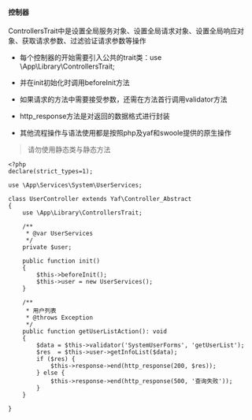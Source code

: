 #### 控制器

ControllersTrait中是设置全局服务对象、设置全局请求对象、设置全局响应对象、获取请求参数、过滤验证请求参数等操作

 * 每个控制器的开始需要引入公共的trait类：use \App\Library\ControllersTrait;
 
 * 并在init初始化时调用beforeInit方法
 
 * 如果请求的方法中需要接受参数，还需在方法首行调用validator方法
 
 * http_response方法是对返回的数据格式进行封装
 
 * 其他流程操作与语法使用都是按照php及yaf和swoole提供的原生操作
 
 > 请勿使用静态类与静态方法

```
<?php
declare(strict_types=1);

use \App\Services\System\UserServices;

class UserController extends Yaf\Controller_Abstract
{
    use \App\Library\ControllersTrait;

    /**
     * @var UserServices
     */
    private $user;

    public function init()
    {
        $this->beforeInit();
        $this->user = new UserServices();
    }
    
    /**
     * 用户列表
     * @throws Exception
     */
    public function getUserListAction(): void
    {
        $data = $this->validator('SystemUserForms', 'getUserList');
        $res  = $this->user->getInfoList($data);
        if ($res) {
            $this->response->end(http_response(200, $res));
        } else {
            $this->response->end(http_response(500, '查询失败'));
        }
    }
    
}
```